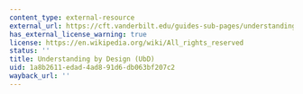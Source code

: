```yaml
---
content_type: external-resource
external_url: https://cft.vanderbilt.edu/guides-sub-pages/understanding-by-design/
has_external_license_warning: true
license: https://en.wikipedia.org/wiki/All_rights_reserved
status: ''
title: Understanding by Design (UbD)
uid: 1a8b2611-edad-4ad8-91d6-db063bf207c2
wayback_url: ''
---
```

